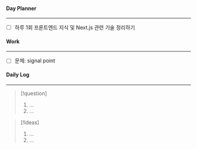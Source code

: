 
#### Day Planner
---
- [ ] 하루 1회 프론트엔드 지식 및 Next.js 관련 기술 정리하기


#### Work
---
- [ ] 문제: signal point


#### Daily Log
---
> [!question]
> 1. ...
> 2. ...

> [!Ideas]
> 1. ...
> 2. ...



